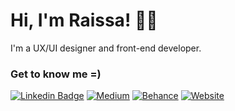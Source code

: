 # Hi, I'm Raissa! 👩‍💻

I'm a UX/UI designer and front-end developer.

### Get to know me =)

[![Linkedin Badge](https://img.shields.io/badge/linkedin-%230077B5.svg?&style=for-the-badge&logo=linkedin&logoColor=white&link=https://www.linkedin.com/in/raissaelrs/)](https://www.linkedin.com/in/raissaelrs/)
[![Medium](https://img.shields.io/badge/Medium-12100E?style=for-the-badge&logo=medium&logoColor=white&link=https://medium.com/@raissa.elr)](https://medium.com/@raissa.elr)
[![Behance](https://img.shields.io/badge/Behance-1769ff?style=for-the-badge&logo=behance&logoColor=white&link=https://www.behance.net/raissaelr)](https://www.behance.net/raissaelr)
[![Website](https://img.shields.io/badge/website-000000?style=for-the-badge&logo=About.me&logoColor=white&link=https://www.raissaelr.com.br/)](https://www.raissaelr.com.br/)

